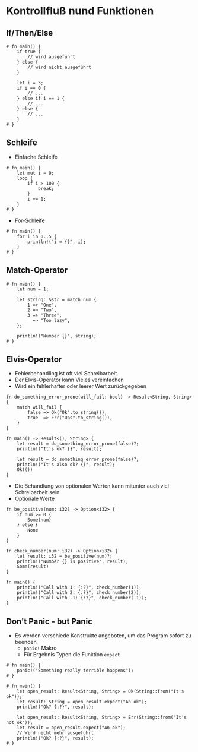 # Kontrollfluß nund Funktionen

## If/Then/Else

```rust,editable
# fn main() {
    if true {
        // wird ausgeführt
    } else {
        // wird nicht ausgeführt
    }

    let i = 3;
    if i == 0 {
        // ...
    } else if i == 1 {
        // ...
    } else {
        // ...
    }
# }
```

## Schleife

* Einfache Schleife

```rust,editable
# fn main() {
    let mut i = 0;
    loop {
        if i > 100 {
            break;
        }
        i += 1;
    }
# }
```

* For-Schleife

```rust,editable
# fn main() {
    for i in 0..5 {
        println!("i = {}", i);
    }
# }
```

## Match-Operator

```rust,editable
# fn main() {
    let num = 1;

    let string: &str = match num {
        1 => "One",
        2 => "Two",
        3 => "Three",
        _ => "Too lazy",
    };

    println!("Number {}", string);
# }
```

## Elvis-Operator

* Fehlerbehandling ist oft viel Schreibarbeit
* Der Elvis-Operator kann Vieles vereinfachen
* Wird ein fehlerhafter oder leerer Wert zurückgegeben

```rust,editable
fn do_something_error_prone(will_fail: bool) -> Result<String, String> {
    match will_fail {
        false => Ok("Ok".to_string()),
        true  => Err("Ups".to_string()),
    }
}

fn main() -> Result<(), String> {
    let result = do_something_error_prone(false)?;
    println!("It's ok? {}", result);

    let result = do_something_error_prone(false)?;
    println!("It's also ok? {}", result);
    Ok(())
}
```

* Die Behandlung von optionalen Werten kann mitunter auch viel Schreibarbeit sein
* Optionale Werte

```rust,editable
fn be_positive(num: i32) -> Option<i32> {
    if num >= 0 {
        Some(num)
    } else {
        None
    }
}

fn check_number(num: i32) -> Option<i32> {
    let result: i32 = be_positive(num)?;
    println!("Number {} is positive", result);
    Some(result)
}

fn main() {
    println!("Call with 1: {:?}", check_number(1));
    println!("Call with 2: {:?}", check_number(2));
    println!("Call with -1: {:?}", check_number(-1));
}
```

## Don't Panic - but Panic

* Es werden verschiede Konstrukte angeboten, um das Program sofort zu beenden
    * `panic!` Makro
    * Für Ergebnis Typen die Funktion `expect`

```rust,editable,should_panic
# fn main() {
    panic!("Something really terrible happens");
# }
```

```rust,editable,should_panic
# fn main() {
    let open_result: Result<String, String> = Ok(String::from("It's ok"));
    let result: String = open_result.expect("An ok");
    println!("Ok? {:?}", result);

    let open_result: Result<String, String> = Err(String::from("It's not ok"));
    let result = open_result.expect("An ok");
    // Wird nicht mehr ausgeführt
    println!("Ok? {:?}", result);
# }
```
